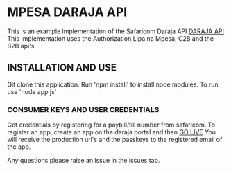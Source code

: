 # MPESA DARAJA API
This is an example implementation of the Safaricom Daraja API [DARAJA API](https://developer.safaricom.co.ke/APIs)
This implementation uses the Authorization,Lipa na Mpesa, C2B and the B2B api's

## INSTALLATION AND USE
Git clone this application.
Run 'npm install' to install node modules.
To run use 'node app.js'

### CONSUMER KEYS AND USER CREDENTIALS
Get credentials by registering for a paybill/till number from safaricom.
To register an app, create an app on the daraja portal and then [GO LIVE](https://developer.safaricom.co.ke/GoLive)
You will receive the production url's and the passkeys to the registered email of the app.


Any questions please raise an issue in the issues tab.
